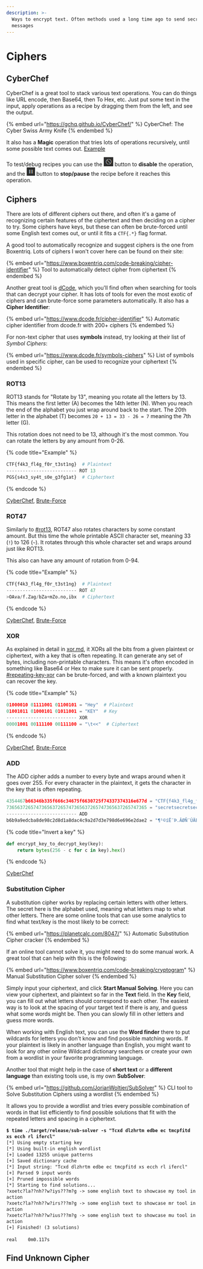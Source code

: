 ```yaml
---
description: >-
  Ways to encrypt text. Often methods used a long time ago to send secret
  messages
---
```


# Ciphers

## CyberChef

CyberChef is a great tool to stack various text operations. You can do things like URL encode, then Base64, then To Hex, etc. Just put some text in the input, apply operations as a recipe by dragging them from the left, and see the output.&#x20;

{% embed url="https://gchq.github.io/CyberChef/" %}
CyberChef: The Cyber Swiss Army Knife
{% endembed %}

It also has a **Magic** operation that tries lots of operations recursively, until some possible text comes out. [Example](https://gchq.github.io/CyberChef/#recipe=XOR\(%7B'option':'Decimal','string':'42'%7D,'Standard',false\)To\_Base64\('A-Za-z0-9%2B/%3D'\)To\_Hex\('None',0\)Comment\('The%20recipe%20above%20encrypts%20the%20text.%20Click%20the%20%F0%9F%9A%AB%20or%20%E2%8F%B8%EF%B8%8F%20icon%20below%20to%20see%20the%20encrypted%20text%20before%20Magic%20finds%20it.'\)Magic\(3,true,false,'%5E%5B%20-\~%5D%2B$'\)\&input=ZmluZCBtZSB1c2luZyBtYWdpYw)

To test/debug recipes you can use the ![](<../.gitbook/assets/image (21).png>) button to **disable** the operation, and the ![](<../.gitbook/assets/image (28).png>) button to **stop/pause** the recipe before it reaches this operation.&#x20;

## Ciphers

There are lots of different ciphers out there, and often it's a game of recognizing certain features of the ciphertext and then deciding on a cipher to try. Some ciphers have keys, but these can often be brute-forced until some English text comes out, or until it fits a `CTF{.*}` flag format.&#x20;

A good tool to automatically recognize and suggest ciphers is the one from Boxentriq. Lots of ciphers I won't cover here can be found on their site:

{% embed url="https://www.boxentriq.com/code-breaking/cipher-identifier" %}
Tool to automatically detect cipher from ciphertext
{% endembed %}

Another great tool is [dCode](https://www.dcode.fr/en), which you'll find often when searching for tools that can decrypt your cipher. It has lots of tools for even the most exotic of ciphers and can brute-force some parameters automatically. It also has a **Cipher Identifier**:

{% embed url="https://www.dcode.fr/cipher-identifier" %}
Automatic cipher identifier from dcode.fr with 200+ ciphers
{% endembed %}

For non-text cipher that uses **symbols** instead, try looking at their list of _Symbol Ciphers_:

{% embed url="https://www.dcode.fr/symbols-ciphers" %}
List of symbols used in specific cipher, can be used to recognize your ciphertext
{% endembed %}

### ROT13

ROT13 stands for "Rotate by 13", meaning you rotate all the letters by 13. This means the first letter (A) becomes the 14th letter (N). When you reach the end of the alphabet you just wrap around back to the start. The 20th letter in the alphabet (T) becomes `20 + 13 = 33 - 26 = 7` meaning the 7th letter (G).&#x20;

This rotation does not need to be 13, although it's the most common. You can rotate the letters by any amount from 0-26.&#x20;

{% code title="Example" %}
```python
CTF{f4k3_fl4g_f0r_t3st1ng}  # Plaintext
-------------------------- ROT 13
PGS{s4x3_sy4t_s0e_g3fg1at}  # Ciphertext
```
{% endcode %}

[CyberChef](https://gchq.github.io/CyberChef/#recipe=ROT13\(true,true,false,19\)\&input=SkFNe200cjNfbXM0bl9tMHlfYTN6YTF1bn0), [Brute-Force](https://gchq.github.io/CyberChef/#recipe=ROT13\_Brute\_Force\(true,true,false,100,0,true,'CTF%7B'\)\&input=SkFNe200cjNfbXM0bl9tMHlfYTN6YTF1bn0)

### ROT47

Similarly to [#rot13](ciphers.md#rot13 "mention"), ROT47 also rotates characters by some constant amount. But this time the whole printable ASCII character set, meaning 33 (`!`) to 126 (`~`). It rotates through this whole character set and wraps around just like ROT13.&#x20;

This also can have any amount of rotation from 0-94.&#x20;

{% code title="Example" %}
```python
CTF{f4k3_fl4g_f0r_t3st1ng}  # Plaintext
-------------------------- ROT 47
>OAva/f.Zag/bZa+mZo.no,ibx  # Ciphertext
```
{% endcode %}

[CyberChef](https://gchq.github.io/CyberChef/#recipe=ROT47\(52\)\&input=bX5wRzJeN10rMjheMysyWj4rQF0/QFs6M0k), [Brute-Force](https://gchq.github.io/CyberChef/#recipe=ROT47\_Brute\_Force\(100,0,true,'CTF%7B'\)\&input=bX5wRzJeN10rMjheMysyWj4rQF0/QFs6M0k)

### XOR

As explained in detail in [xor.md](xor.md "mention"), it XORs all the bits from a given plaintext or ciphertext, with a key that is often repeating. It can generate any set of bytes, including non-printable characters. This means it's often encoded in something like Base64 or Hex to make sure it can be sent properly. [#repeating-key-xor](xor.md#repeating-key-xor "mention") can be brute-forced, and with a known plaintext you can recover the key.&#x20;

{% code title="Example" %}
```python
01000010 01111001 01100101 = "Hey"  # Plaintext
01001011 01000101 01011001 = "KEY"  # Key
-------------------------- XOR
00001001 00111100 00111100 = "\t<<"  # Ciphertext
```
{% endcode %}

[CyberChef](https://gchq.github.io/CyberChef/#recipe=From\_Hex\('Auto'\)XOR\(%7B'option':'Hex','string':'42'%7D,'Standard',false\)\&input=MDExNjA0MzkyNDc2Mjk3MTFkMjQyZTc2MjUxZDI0NzIzMDFkMzY3MTMxMzY3MzJjMjUzZg), [Brute-Force](https://gchq.github.io/CyberChef/#recipe=From\_Hex\('Auto'\)XOR\_Brute\_Force\(1,100,0,'Standard',false,true,false,'CTF%7B'\)\&input=MDExNjA0MzkyNDc2Mjk3MTFkMjQyZTc2MjUxZDI0NzIzMDFkMzY3MTMxMzY3MzJjMjUzZg)

### ADD

The ADD cipher adds a number to every byte and wraps around when it goes over 255. For every character in the plaintext, it gets the character in the key that is often repeating.&#x20;

```python
4354467b66346b335f666c34675f6630725f74337374316e677d = "CTF{f4k3_fl4g_f0r_t3st1ng}"  # Plaintext
7365637265747365637265747365637265747365637265747365 = "secretsecretsecretsecretse"  # Key
-------------------------- ADD
b6b9a9edcba8de98c2d8d1a8dac4c9a2d7d3e798d6e696e2dae2 = "¶¹©íË¨Þ.ÂØÑ¨ÚÄÉ¢×Óç.Öæ.âÚâ"  # Ciphertext
```

{% code title="Invert a key" %}
```python
def encrypt_key_to_decrypt_key(key):
    return bytes(256 - c for c in key).hex()
```
{% endcode %}

[CyberChef](https://gchq.github.io/CyberChef/#recipe=From\_Hex\('Auto'\)ADD\(%7B'option':'Hex','string':'8d9b9d8e9b8c'%7D\)\&input=YjZiOWE5ZWRjYmE4ZGU5OGMyZDhkMWE4ZGFjNGM5YTJkN2QzZTc5OGQ2ZTY5NmUyZGFlMg)

### Substitution Cipher

A substitution cipher works by replacing certain letters with other letters. The secret here is the alphabet used, meaning what letters map to what other letters. There are some online tools that can use some analytics to find what text/key is the most likely to be correct:

{% embed url="https://planetcalc.com/8047/" %}
Automatic Substitution Cipher cracker
{% endembed %}

If an online tool cannot solve it, you might need to do some manual work. A great tool that can help with this is the following:

{% embed url="https://www.boxentriq.com/code-breaking/cryptogram" %}
Manual Substitution Cipher solver
{% endembed %}

Simply input your ciphertext, and click **Start Manual Solving**. Here you can view your ciphertext, and plaintext so far in the **Text** field. In the **Key** field, you can fill out what letters should correspond to each other. The easiest way is to look at the spacing of your target text if there is any, and guess what some words might be. Then you can slowly fill in other letters and guess more words.&#x20;

When working with English text, you can use the **Word finder** there to put wildcards for letters you don't know and find possible matching words. If your plaintext is likely in another language than English, you might want to look for any other online Wildcard dictionary searchers or create your own from a wordlist in your favorite programming language.&#x20;

Another tool that might help in the case of **short text** or a **different language** than existing tools use, is my own **SubSolver**:

{% embed url="https://github.com/JorianWoltjer/SubSolver" %}
CLI tool to Solve Substitution Ciphers using a wordlist
{% endembed %}

It allows you to provide a wordlist and tries every possible combination of words in that list efficiently to find possible solutions that fit with the repeated letters and spacing in a ciphertext.&#x20;

<pre class="language-shell-session"><code class="lang-shell-session"><strong>$ time ./target/release/sub-solver -s "Tcxd dlzhrtm edbe ec tmcpfitd xs ecch rl ifercl"
</strong>[*] Using empty starting key
[*] Using built-in english wordlist
[+] Loaded 13255 unique patterns
[+] Saved dictionary cache
[*] Input string: "Tcxd dlzhrtm edbe ec tmcpfitd xs ecch rl ifercl"
[+] Parsed 9 input words
[+] Pruned impossible words
[*] Starting to find solutions...
?xoetc?la??nh??w?iys???m?g -> some english text to showcase my tool in action
?xoetc?la??nh??w?irs???m?g -> some english text to showcase mr tool in action
?xoetc?la??nh??w?ius???m?g -> some english text to showcase mu tool in action
[+] Finished! (3 solutions)

real    0m0.117s
</code></pre>

## Find Unknown Cipher

